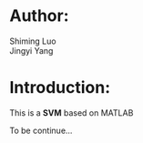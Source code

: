 # Author:
Shiming Luo<br>
Jingyi Yang<br>

# Introduction:
This is a **SVM** based on MATLAB

To be continue...